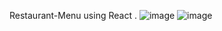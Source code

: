 Restaurant-Menu using React . 
![image](https://github.com/kartik6314/Restaurant-Menu/assets/70054160/0123ba29-17a3-48d2-ae50-c34c1cab1340)
![image](https://github.com/kartik6314/Restaurant-Menu/assets/70054160/68ad9006-cf64-42cf-befd-5ae0e6da4001)
